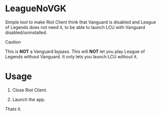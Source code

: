 # LeagueNoVGK
Simple tool to make Riot Client think that Vanguard is disabled and League of Legends does not need it, to be able to launch LCU with Vanguard disabled/uninstalled.

> [!CAUTION]
> This is **NOT** a Vanguard bypass. This will **NOT** let you play League of Legends without Vanguard. It only lets you launch LCU without it.

# Usage
1. Close Riot Client.

2. Launch the app.

Thats it.
